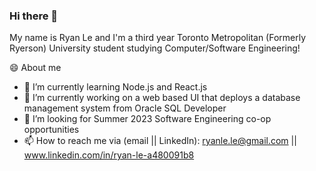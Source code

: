 ### Hi there 👋

<!--
**ryan1le/ryan1le** is a ✨ _special_ ✨ repository because its `README.md` (this file) appears on your GitHub profile.

Here are some ideas to get you started:

- 🔭 I’m currently working on ...
- 🌱 I’m currently learning ...
- 👯 I’m looking to collaborate on ...
- 🤔 I’m looking for help with ...
- 💬 Ask me about ...
- 📫 How to reach me: ...
- 😄 Pronouns: ...
- ⚡ Fun fact: ...
-->

My name is Ryan Le and I'm a third year Toronto Metropolitan (Formerly Ryerson) University student studying Computer/Software Engineering!

😄 About me

- 🌱 I’m currently learning Node.js and React.js
- 🔭 I’m currently working on a web based UI that deploys a database management system from Oracle SQL Developer
- 🤔 I’m looking for Summer 2023 Software Engineering co-op opportunities 
- 📫 How to reach me via (email || LinkedIn): ryanle.le@gmail.com || www.linkedin.com/in/ryan-le-a480091b8
